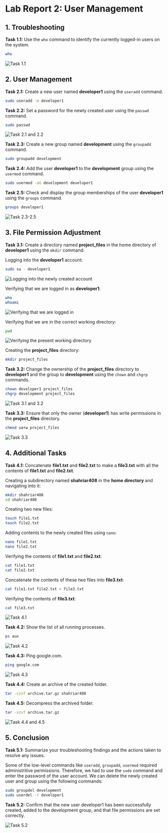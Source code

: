 # Lab Report 2: User Management

## 1. Troubleshooting

**Task 1.1:** Use the `who` command to identify the currently logged-in users on the system.

```bash
who
```

![Task 1.1](images/00.png)

## 2. User Management

**Task 2.1:** Create a new user named **developer1** using the `useradd` command.

```bash
sudo useradd -m developer1
```

**Task 2.2:** Set a password for the newly created user using the `passwd` command.

```bash
sudo passwd
```

![Task 2.1 and 2.2](images/01.png)

**Task 2.3:** Create a new group named **development** using the `groupadd` command.

```bash
sudo groupadd development
```

**Task 2.4:** Add the user **developer1** to the **development** group using the `usermod`
command.

```bash
sudo usermod -aG development developer1
```

**Task 2.5:** Check and display the group memberships of the user **developer1** using the `groups` command.

```bash
groups developer1
```

![Task 2.3-2.5](images/02.png)

## 3. File Permission Adjustment

**Task 3.1:** Create a directory named **project_files** in the home directory of **developer1** using the `mkdir` command.

Logging into the **developer1** account:

```bash
sudo su - developer1
```

![Logging into the newly created account](images/03.png)

Verifying that we are logged in as **developer1**:

```bash
who
whoami
```

![Verifying that we are logged in](images/04.png)

Verifying that we are in the correct working directory:

```bash
pwd
```

![Verifying the present working directory](images/05.png)

Creating the **project_files** directory:

```bash
mkdir project_files
```

**Task 3.2:** Change the ownership of the **project_files** directory to **developer1** and the group to **development** using the `chown` and `chgrp` commands.

```bash
chown developer1 project_files
chgrp development project_files
```

![Task 3.1 and 3.2](images/06.png)

**Task 3.3:** Ensure that only the owner (**developer1**) has write permissions in the **project_files** directory.

```bash
chmod ua+w project_files
```

![Task 3.3](images/07.png)

## 4. Additional Tasks

**Task 4.1:** Concatenate **file1.txt** and **file2.txt** to make a **file3.txt** with all the contents of **file1.txt** and **file2.txt**.

Creating a subdirectory named **shahriar408** in the **home directory** and navigating into it:

```bash
mkdir shahriar408
cd shahriar408
```

Creating two new files:

```bash
touch file1.txt
touch file2.txt
```

Adding contents to the newly created files using `nano`:

```bash
nano file1.txt
nano file2.txt
```

Verifying the contents of **file1.txt** and **file2.txt**:

```bash
cat file1.txt
cat file2.txt
```

Concatenate the contents of these two files into **file3.txt**:

```bash
cat file1.txt file2.txt > file3.txt
```

Verifying the contents of **file3.txt**:

```bash
cat file3.txt
```

![Task 4.1](images/08.png)

**Task 4.2:** Show the list of all running processes.

```bash
ps aux
```

![Task 4.2](images/09.png)

**Task 4.3:** Ping google.com.

```bash
ping google.com
```

![Task 4.3](images/10.png)

**Task 4.4:** Create an archive of the created folder.

```bash
tar -czvf archive.tar.gz shahriar408
```

**Task 4.5:** Decompress the archived folder.

```bash
tar -xzvf archive.tar.gz
```

![Task 4.4 and 4.5](images/11.png)

## 5. Conclusion

**Task 5.1:** Summarize your troubleshooting findings and the actions taken to resolve any issues.

Some of the low-level commands like `useradd`, `groupadd`, `usermod` required administritive permissions. Therefore, we had to use the `sudo` command and enter the password of the user account. We can delete the newly created user and group using the following commands:

```bash
sudo groupdel development
sudo userdel -r developer1
```

**Task 5.2:** Confirm that the new user developer1 has been successfully created, added to the development group, and that file permissions are set correctly.

![Task 5.2](images/02.png)
